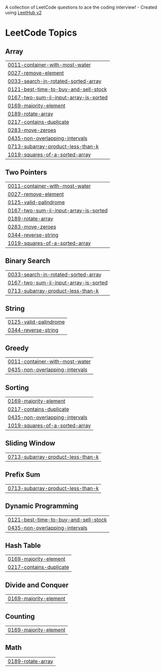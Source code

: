 A collection of LeetCode questions to ace the coding interview! - Created using [LeetHub v2](https://github.com/arunbhardwaj/LeetHub-2.0)
<!---LeetCode Topics Start-->
# LeetCode Topics
## Array
|  |
| ------- |
| [0011-container-with-most-water](https://github.com/Sahilsahu223/Leetcode-Questions/tree/master/0011-container-with-most-water) |
| [0027-remove-element](https://github.com/Sahilsahu223/Leetcode-Questions/tree/master/0027-remove-element) |
| [0033-search-in-rotated-sorted-array](https://github.com/Sahilsahu223/Leetcode-Questions/tree/master/0033-search-in-rotated-sorted-array) |
| [0121-best-time-to-buy-and-sell-stock](https://github.com/Sahilsahu223/Leetcode-Questions/tree/master/0121-best-time-to-buy-and-sell-stock) |
| [0167-two-sum-ii-input-array-is-sorted](https://github.com/Sahilsahu223/Leetcode-Questions/tree/master/0167-two-sum-ii-input-array-is-sorted) |
| [0169-majority-element](https://github.com/Sahilsahu223/Leetcode-Questions/tree/master/0169-majority-element) |
| [0189-rotate-array](https://github.com/Sahilsahu223/Leetcode-Questions/tree/master/0189-rotate-array) |
| [0217-contains-duplicate](https://github.com/Sahilsahu223/Leetcode-Questions/tree/master/0217-contains-duplicate) |
| [0283-move-zeroes](https://github.com/Sahilsahu223/Leetcode-Questions/tree/master/0283-move-zeroes) |
| [0435-non-overlapping-intervals](https://github.com/Sahilsahu223/Leetcode-Questions/tree/master/0435-non-overlapping-intervals) |
| [0713-subarray-product-less-than-k](https://github.com/Sahilsahu223/Leetcode-Questions/tree/master/0713-subarray-product-less-than-k) |
| [1019-squares-of-a-sorted-array](https://github.com/Sahilsahu223/Leetcode-Questions/tree/master/1019-squares-of-a-sorted-array) |
## Two Pointers
|  |
| ------- |
| [0011-container-with-most-water](https://github.com/Sahilsahu223/Leetcode-Questions/tree/master/0011-container-with-most-water) |
| [0027-remove-element](https://github.com/Sahilsahu223/Leetcode-Questions/tree/master/0027-remove-element) |
| [0125-valid-palindrome](https://github.com/Sahilsahu223/Leetcode-Questions/tree/master/0125-valid-palindrome) |
| [0167-two-sum-ii-input-array-is-sorted](https://github.com/Sahilsahu223/Leetcode-Questions/tree/master/0167-two-sum-ii-input-array-is-sorted) |
| [0189-rotate-array](https://github.com/Sahilsahu223/Leetcode-Questions/tree/master/0189-rotate-array) |
| [0283-move-zeroes](https://github.com/Sahilsahu223/Leetcode-Questions/tree/master/0283-move-zeroes) |
| [0344-reverse-string](https://github.com/Sahilsahu223/Leetcode-Questions/tree/master/0344-reverse-string) |
| [1019-squares-of-a-sorted-array](https://github.com/Sahilsahu223/Leetcode-Questions/tree/master/1019-squares-of-a-sorted-array) |
## Binary Search
|  |
| ------- |
| [0033-search-in-rotated-sorted-array](https://github.com/Sahilsahu223/Leetcode-Questions/tree/master/0033-search-in-rotated-sorted-array) |
| [0167-two-sum-ii-input-array-is-sorted](https://github.com/Sahilsahu223/Leetcode-Questions/tree/master/0167-two-sum-ii-input-array-is-sorted) |
| [0713-subarray-product-less-than-k](https://github.com/Sahilsahu223/Leetcode-Questions/tree/master/0713-subarray-product-less-than-k) |
## String
|  |
| ------- |
| [0125-valid-palindrome](https://github.com/Sahilsahu223/Leetcode-Questions/tree/master/0125-valid-palindrome) |
| [0344-reverse-string](https://github.com/Sahilsahu223/Leetcode-Questions/tree/master/0344-reverse-string) |
## Greedy
|  |
| ------- |
| [0011-container-with-most-water](https://github.com/Sahilsahu223/Leetcode-Questions/tree/master/0011-container-with-most-water) |
| [0435-non-overlapping-intervals](https://github.com/Sahilsahu223/Leetcode-Questions/tree/master/0435-non-overlapping-intervals) |
## Sorting
|  |
| ------- |
| [0169-majority-element](https://github.com/Sahilsahu223/Leetcode-Questions/tree/master/0169-majority-element) |
| [0217-contains-duplicate](https://github.com/Sahilsahu223/Leetcode-Questions/tree/master/0217-contains-duplicate) |
| [0435-non-overlapping-intervals](https://github.com/Sahilsahu223/Leetcode-Questions/tree/master/0435-non-overlapping-intervals) |
| [1019-squares-of-a-sorted-array](https://github.com/Sahilsahu223/Leetcode-Questions/tree/master/1019-squares-of-a-sorted-array) |
## Sliding Window
|  |
| ------- |
| [0713-subarray-product-less-than-k](https://github.com/Sahilsahu223/Leetcode-Questions/tree/master/0713-subarray-product-less-than-k) |
## Prefix Sum
|  |
| ------- |
| [0713-subarray-product-less-than-k](https://github.com/Sahilsahu223/Leetcode-Questions/tree/master/0713-subarray-product-less-than-k) |
## Dynamic Programming
|  |
| ------- |
| [0121-best-time-to-buy-and-sell-stock](https://github.com/Sahilsahu223/Leetcode-Questions/tree/master/0121-best-time-to-buy-and-sell-stock) |
| [0435-non-overlapping-intervals](https://github.com/Sahilsahu223/Leetcode-Questions/tree/master/0435-non-overlapping-intervals) |
## Hash Table
|  |
| ------- |
| [0169-majority-element](https://github.com/Sahilsahu223/Leetcode-Questions/tree/master/0169-majority-element) |
| [0217-contains-duplicate](https://github.com/Sahilsahu223/Leetcode-Questions/tree/master/0217-contains-duplicate) |
## Divide and Conquer
|  |
| ------- |
| [0169-majority-element](https://github.com/Sahilsahu223/Leetcode-Questions/tree/master/0169-majority-element) |
## Counting
|  |
| ------- |
| [0169-majority-element](https://github.com/Sahilsahu223/Leetcode-Questions/tree/master/0169-majority-element) |
## Math
|  |
| ------- |
| [0189-rotate-array](https://github.com/Sahilsahu223/Leetcode-Questions/tree/master/0189-rotate-array) |
<!---LeetCode Topics End-->